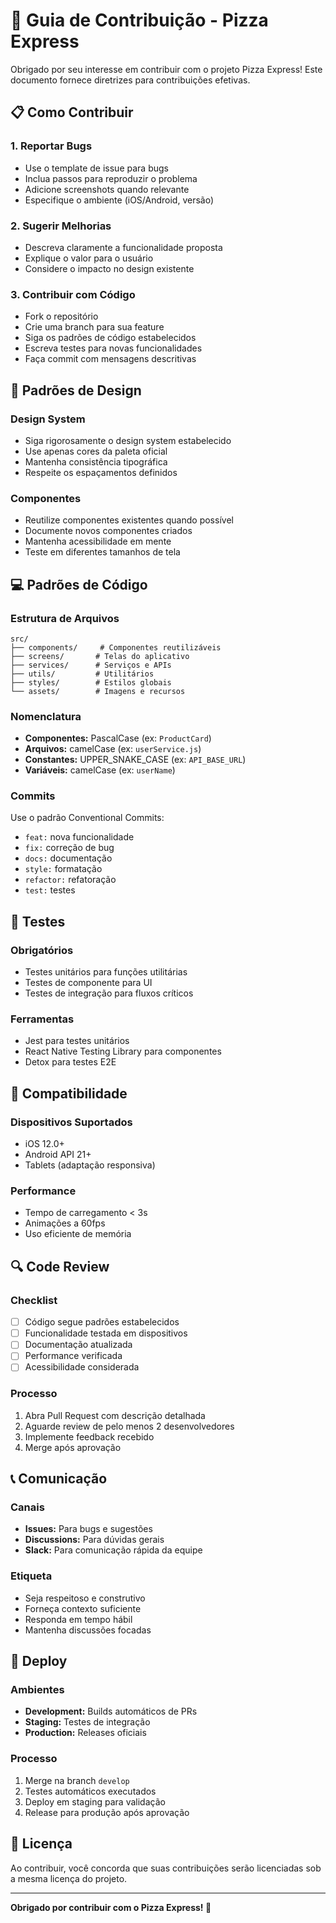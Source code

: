 # 🤝 Guia de Contribuição - Pizza Express

Obrigado por seu interesse em contribuir com o projeto Pizza Express! Este documento fornece diretrizes para contribuições efetivas.

## 📋 Como Contribuir

### 1. Reportar Bugs
- Use o template de issue para bugs
- Inclua passos para reproduzir o problema
- Adicione screenshots quando relevante
- Especifique o ambiente (iOS/Android, versão)

### 2. Sugerir Melhorias
- Descreva claramente a funcionalidade proposta
- Explique o valor para o usuário
- Considere o impacto no design existente

### 3. Contribuir com Código
- Fork o repositório
- Crie uma branch para sua feature
- Siga os padrões de código estabelecidos
- Escreva testes para novas funcionalidades
- Faça commit com mensagens descritivas

## 🎨 Padrões de Design

### Design System
- Siga rigorosamente o design system estabelecido
- Use apenas cores da paleta oficial
- Mantenha consistência tipográfica
- Respeite os espaçamentos definidos

### Componentes
- Reutilize componentes existentes quando possível
- Documente novos componentes criados
- Mantenha acessibilidade em mente
- Teste em diferentes tamanhos de tela

## 💻 Padrões de Código

### Estrutura de Arquivos
```
src/
├── components/     # Componentes reutilizáveis
├── screens/       # Telas do aplicativo
├── services/      # Serviços e APIs
├── utils/         # Utilitários
├── styles/        # Estilos globais
└── assets/        # Imagens e recursos
```

### Nomenclatura
- **Componentes:** PascalCase (ex: `ProductCard`)
- **Arquivos:** camelCase (ex: `userService.js`)
- **Constantes:** UPPER_SNAKE_CASE (ex: `API_BASE_URL`)
- **Variáveis:** camelCase (ex: `userName`)

### Commits
Use o padrão Conventional Commits:
- `feat:` nova funcionalidade
- `fix:` correção de bug
- `docs:` documentação
- `style:` formatação
- `refactor:` refatoração
- `test:` testes

## 🧪 Testes

### Obrigatórios
- Testes unitários para funções utilitárias
- Testes de componente para UI
- Testes de integração para fluxos críticos

### Ferramentas
- Jest para testes unitários
- React Native Testing Library para componentes
- Detox para testes E2E

## 📱 Compatibilidade

### Dispositivos Suportados
- iOS 12.0+
- Android API 21+
- Tablets (adaptação responsiva)

### Performance
- Tempo de carregamento < 3s
- Animações a 60fps
- Uso eficiente de memória

## 🔍 Code Review

### Checklist
- [ ] Código segue padrões estabelecidos
- [ ] Funcionalidade testada em dispositivos
- [ ] Documentação atualizada
- [ ] Performance verificada
- [ ] Acessibilidade considerada

### Processo
1. Abra Pull Request com descrição detalhada
2. Aguarde review de pelo menos 2 desenvolvedores
3. Implemente feedback recebido
4. Merge após aprovação

## 📞 Comunicação

### Canais
- **Issues:** Para bugs e sugestões
- **Discussions:** Para dúvidas gerais
- **Slack:** Para comunicação rápida da equipe

### Etiqueta
- Seja respeitoso e construtivo
- Forneça contexto suficiente
- Responda em tempo hábil
- Mantenha discussões focadas

## 🚀 Deploy

### Ambientes
- **Development:** Builds automáticos de PRs
- **Staging:** Testes de integração
- **Production:** Releases oficiais

### Processo
1. Merge na branch `develop`
2. Testes automáticos executados
3. Deploy em staging para validação
4. Release para produção após aprovação

## 📄 Licença

Ao contribuir, você concorda que suas contribuições serão licenciadas sob a mesma licença do projeto.

---

**Obrigado por contribuir com o Pizza Express! 🍕**

